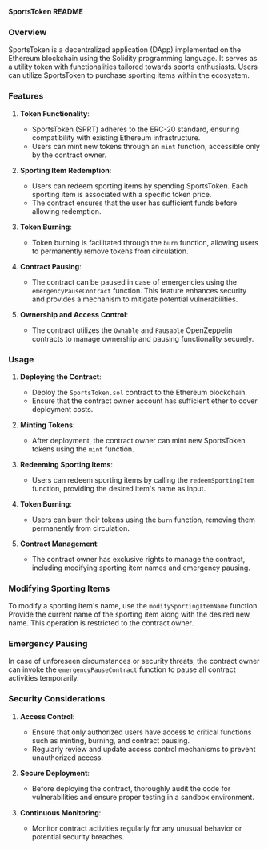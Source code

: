 **SportsToken README**

### Overview

SportsToken is a decentralized application (DApp) implemented on the Ethereum blockchain using the Solidity programming language. It serves as a utility token with functionalities tailored towards sports enthusiasts. Users can utilize SportsToken to purchase sporting items within the ecosystem.

### Features

1. **Token Functionality**:
    - SportsToken (SPRT) adheres to the ERC-20 standard, ensuring compatibility with existing Ethereum infrastructure.
    - Users can mint new tokens through an `mint` function, accessible only by the contract owner.

2. **Sporting Item Redemption**:
    - Users can redeem sporting items by spending SportsToken. Each sporting item is associated with a specific token price.
    - The contract ensures that the user has sufficient funds before allowing redemption.

3. **Token Burning**:
    - Token burning is facilitated through the `burn` function, allowing users to permanently remove tokens from circulation.

4. **Contract Pausing**:
    - The contract can be paused in case of emergencies using the `emergencyPauseContract` function. This feature enhances security and provides a mechanism to mitigate potential vulnerabilities.

5. **Ownership and Access Control**:
    - The contract utilizes the `Ownable` and `Pausable` OpenZeppelin contracts to manage ownership and pausing functionality securely.

### Usage

1. **Deploying the Contract**:
    - Deploy the `SportsToken.sol` contract to the Ethereum blockchain.
    - Ensure that the contract owner account has sufficient ether to cover deployment costs.

2. **Minting Tokens**:
    - After deployment, the contract owner can mint new SportsToken tokens using the `mint` function.

3. **Redeeming Sporting Items**:
    - Users can redeem sporting items by calling the `redeemSportingItem` function, providing the desired item's name as input.

4. **Token Burning**:
    - Users can burn their tokens using the `burn` function, removing them permanently from circulation.

5. **Contract Management**:
    - The contract owner has exclusive rights to manage the contract, including modifying sporting item names and emergency pausing.

### Modifying Sporting Items

To modify a sporting item's name, use the `modifySportingItemName` function. Provide the current name of the sporting item along with the desired new name. This operation is restricted to the contract owner.

### Emergency Pausing

In case of unforeseen circumstances or security threats, the contract owner can invoke the `emergencyPauseContract` function to pause all contract activities temporarily.

### Security Considerations

1. **Access Control**:
    - Ensure that only authorized users have access to critical functions such as minting, burning, and contract pausing.
    - Regularly review and update access control mechanisms to prevent unauthorized access.

2. **Secure Deployment**:
    - Before deploying the contract, thoroughly audit the code for vulnerabilities and ensure proper testing in a sandbox environment.

3. **Continuous Monitoring**:
    - Monitor contract activities regularly for any unusual behavior or potential security breaches.

